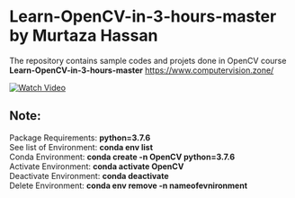 # Learn-OpenCV-in-3-hours-master by Murtaza Hassan
The repository contains sample codes and projets done in OpenCV course **Learn-OpenCV-in-3-hours-master**
https://www.computervision.zone/

[![Watch Video](https://github.com/RIT-MESH/Deep-learning-and-Computer-Vision-projects/blob/main/1Learn-OpenCV-in-3-hours-master/Resources/Thumbnail.jpg)](https://www.youtube.com/watch?v=WQeoO7MI0Bs)

## Note:
Package Requirements: **python=3.7.6**\
See list of Environment: **conda env list**\
Conda Environment: **conda create -n OpenCV python=3.7.6** \
Activate Environment: **conda activate OpenCV**\
Deactivate Environment: **conda deactivate**\
Delete Environment: **conda env remove -n nameofevnironment**
